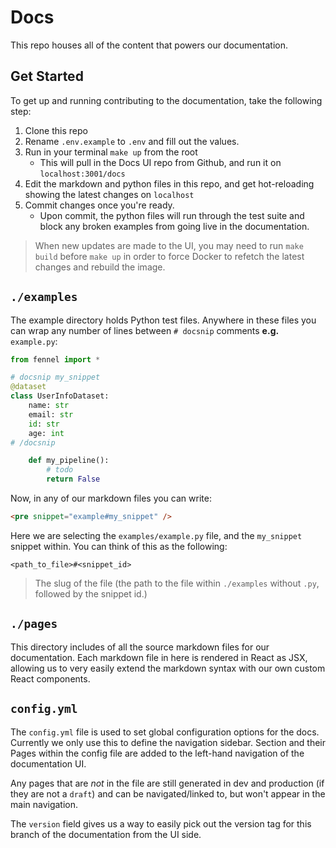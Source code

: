 # Docs
This repo houses all of the content that powers our documentation.

## Get Started
To get up and running contributing to the documentation, take the following step:
1. Clone this repo
2. Rename `.env.example` to `.env` and fill out the values.
3. Run in your terminal `make up` from the root 
	- This will pull in the Docs UI repo from Github, and run it on `localhost:3001/docs`
4. Edit the markdown and python files in this repo, and get hot-reloading showing the latest changes on `localhost`
5. Commit changes once you're ready.
	- Upon commit, the python files will run through the test suite and block any broken examples from going live in the documentation.

> When new updates are made to the UI, you may need to run `make build` before `make up` in order to force Docker to refetch the latest changes and rebuild the image.

## `./examples`
The example directory holds Python test files. Anywhere in these files you can wrap any number of lines between `# docsnip` comments 
**e.g.** `example.py`:
```python
from fennel import * 

# docsnip my_snippet
@dataset
class UserInfoDataset:
	name: str
	email: str
	id: str
	age: int
# /docsnip

	def my_pipeline():
		# todo
		return False
```

Now, in any of our markdown files you can write:
```html
<pre snippet="example#my_snippet" />
```

Here we are selecting the `examples/example.py` file, and the `my_snippet` snippet within. You can think of this as the following:

`<path_to_file>#<snippet_id>`
> The slug of the file (the path to the file within `./examples` without `.py`, followed by the snippet id.)


## `./pages`

This directory includes of all the source markdown files for our documentation. Each markdown file in here is rendered in React as JSX, allowing us to very easily extend the markdown syntax with our own custom React components.

## `config.yml`
The `config.yml` file is used to set global configuration options for the docs. Currently we only use this to define the navigation sidebar. Section and their Pages within the config file are added to the left-hand navigation of the documentation UI.

Any pages that are _not_ in the file are still generated in dev and production (if they are not a `draft`) and can be navigated/linked to, but won't appear in the main navigation.

The `version` field gives us a way to easily pick out the version tag for this branch of the documentation from the UI side.